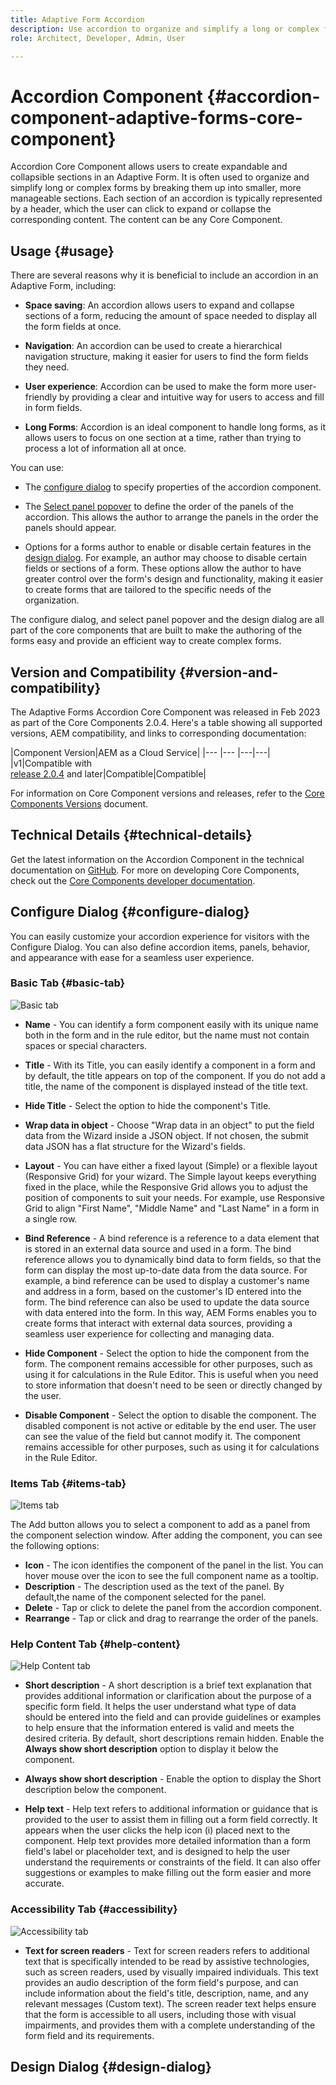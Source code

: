 ```yaml
---
title: Adaptive Form Accordion
description: Use accordion to organize and simplify a long or complex form by breaking it into smaller, more manageable sections.
role: Architect, Developer, Admin, User

---
```

# Accordion Component {#accordion-component-adaptive-forms-core-component}

Accordion Core Component allows users to create expandable and collapsible sections in an Adaptive Form. It is often used to organize and simplify long or complex forms by breaking them up into smaller, more manageable sections. Each section of an accordion is typically represented by a header, which the user can click to expand or collapse the corresponding content. The content can be any Core Component. 

## Usage {#usage}

There are several reasons why it is beneficial to include an accordion in an Adaptive Form, including:

*   **Space saving**: An accordion allows users to expand and collapse sections of a form, reducing the amount of space needed to display all the form fields at once.

*   **Navigation**: An accordion can be used to create a hierarchical navigation structure, making it easier for users to find the form fields they need.

*   **User experience**: Accordion can be used to make the form more user-friendly by providing a clear and intuitive way for users to access and fill in form fields.

*   **Long Forms**: Accordion is an ideal component to handle long forms, as it allows users to focus on one section at a time, rather than trying to process a lot of information all at once.

You can use:

*   The [configure dialog](#configure-dialog) to specify properties of the accordion component. 

*   The [Select panel popover](#select-panel-popover)  to define the order of the panels of the accordion. This allows the author to arrange the panels in the order the panels should appear.

*   Options for a forms author to enable or disable certain features in the [design dialog](#design-dialog). For example, an author may choose to disable certain fields or sections of a form. These options allow the author to have greater control over the form's design and functionality, making it easier to create forms that are tailored to the specific needs of the organization.

The configure dialog, and select panel popover and the design dialog are all part of the core components that are built to make the authoring of the forms easy and provide an efficient way to create complex forms.

## Version and Compatibility {#version-and-compatibility}


The Adaptive Forms Accordion Core Component was released in Feb 2023 as part of the Core Components 2.0.4. Here's a table showing all supported versions, AEM compatibility, and links to corresponding documentation:

|Component Version|AEM as a Cloud Service|
|--- |--- |---|---|
|v1|Compatible with<br>[release 2.0.4](/help/versions.md) and later|Compatible|Compatible|

For information on Core Component versions and releases, refer to the [Core Components Versions](/help/versions.md) document.

<!-- ## Sample Component Output {#sample-component-output}

To experience the Accordion Component as well as see examples of its configuration options as well as HTML and JSON output, visit the [Component Library](https://adobe.com/go/aem_cmp_library_accordion). -->

## Technical Details {#technical-details}

Get the latest information on the Accordion Component in the technical documentation on [GitHub](https://github.com/adobe/aem-core-forms-components/tree/master/ui.af.apps/src/main/content/jcr_root/apps/core/fd/components/form/accordion/v1/accordion). For more on developing Core Components, check out the [Core Components developer documentation](/help/developing/overview.md).

## Configure Dialog {#configure-dialog}

You can easily customize your accordion experience for visitors with the Configure Dialog. You can also define accordion items, panels, behavior, and appearance with ease for a seamless user experience.

### Basic Tab {#basic-tab} 

![Basic tab](/help/adaptive-forms/assets/accordion_basictab.png)

*   **Name** - You can identify a form component easily with its unique name both in the form and in the rule editor, but the name must not contain spaces or special characters.

*   **Title** - With its Title, you can easily identify a component in a form and by default, the title appears on top of the component. If you do not add a title, the name of the component is displayed instead of the title text.

*   **Hide Title** - Select the option to hide the component's Title.

*   **Wrap data in object** - Choose "Wrap data in an object" to put the field data from the Wizard inside a JSON object. If not chosen, the submit data JSON has a flat structure for the Wizard's fields.

*   **Layout** - You can have either a fixed layout (Simple) or a flexible layout (Responsive Grid) for your wizard. The Simple layout keeps everything fixed in the place, while the Responsive Grid allows you to adjust the position of components to suit your needs. For example, use Responsive Grid to align "First Name", "Middle Name" and "Last Name" in a form in a single row. 

*   **Bind Reference** - A bind reference is a reference to a data element that is stored in an external data source and used in a form. The bind reference allows you to dynamically bind data to form fields, so that the form can display the most up-to-date data from the data source. For example, a bind reference can be used to display a customer's name and address in a form, based on the customer's ID entered into the form. The bind reference can also be used to update the data source with data entered into the form. In this way, AEM Forms enables you to create forms that interact with external data sources, providing a seamless user experience for collecting and managing data.
*   **Hide Component** - Select the option to hide the component from the form. The component remains accessible for other purposes, such as using it for calculations in the Rule Editor. This is useful when you need to store information that doesn't need to be seen or directly changed by the user. 
*   **Disable Component** - Select the option to disable the component. The disabled component is not active or editable by the end user. The user can see the value of the field but cannot modify it. The component remains accessible for other purposes, such as using it for calculations in the Rule Editor.

### Items Tab {#items-tab}

![Items tab](/help/adaptive-forms/assets/accordion_itemstab.png)

The Add button allows you to select a component to add as a panel from the component selection window. After adding the component, you can see the following options:

* **Icon** - The icon identifies the component of the panel in the list. You can hover mouse over the icon to see the full component name as a tooltip.
* **Description** - The description used as the text of the panel. By default,the name of the component selected for the panel.
* **Delete** - Tap or click to delete the panel from the accordion component.
* **Rearrange** - Tap or click and drag to rearrange the order of the panels.

### Help Content Tab {#help-content}

![Help Content tab](/help/adaptive-forms/assets/accordion_helpcontent.png)

*   **Short description** - A short description is a brief text explanation that provides additional information or clarification about the purpose of a specific form field. It helps the user understand what type of data should be entered into the field and can provide guidelines or examples to help ensure that the information entered is valid and meets the desired criteria. By default, short descriptions remain hidden. Enable the **Always show short description** option to display it below the component.

*   **Always show short description** - Enable the option to display the Short description below the component.

*   **Help text** -  Help text refers to additional information or guidance that is provided to the user to assist them in filling out a form field correctly. It appears when the user clicks the help icon (i) placed next to the component. Help text provides more detailed information than a form field's label or placeholder text, and is designed to help the user understand the requirements or constraints of the field. It can also offer suggestions or examples to make filling out the form easier and more accurate.

### Accessibility Tab {#accessibility}

![Accessibility tab](/help/adaptive-forms/assets/accordion_accessibility.png)

*   **Text for screen readers** - Text for screen readers refers to additional text that is specifically intended to be read by assistive technologies, such as screen readers, used by visually impaired individuals. This text provides an audio description of the form field's purpose, and can include information about the field's title, description, name, and any relevant messages (Custom text). The screen reader text helps ensure that the form is accessible to all users, including those with visual impairments, and provides them with a complete understanding of the form field and its requirements. 

<!--

### Properties Tab {#properties-tab}

![Properties tab of the edit dialog of the Accordion Component](/help/assets/accordion-edit-properties.png)

*   **Single item expansion** - When selected, this option forces a single accordion item to be expanded at a time. Expanding one item will then collapse all others.
*   **Expanded items** - This option defines the items that are expanded by default when the page is loaded.
    * When **Single item expansion** is selected, one panel must be selected. By default the first panel is selected.
    * When **Single item expansion** is not selected, this option is a multi-select and is optional.
*   **ID** - This option allows to control the unique identifier of the component in the HTML and in the [Data Layer](/help/developing/data-layer/overview.md).
    * If left blank, a unique ID is automatically generated for you and can be found by inspecting the resulting page.
    * If an ID is specified, it is the responsibility of the author to make sure that it is unique.
    * Changing the ID can have an impact on CSS, JS and Data Layer tracking.

## Select Panel Popover {#select-panel-popover}

The **Select Panel** option (![Select panel icon](/help/assets/select-panel-icon.png)) on the component toolbar enables content authors to modify the panels in an accordion with ease. By selecting this option, the author can switch to a different panel for editing and rearrange the order of the panels in the accordion. The configured panels will be displayed in a drop-down menu for the author to choose from. This feature optimizes the editing process and makes it user-friendly for content authors.

![Select panel popover](/help/assets/select-panel-popover.png)


* The panels are displayed in a numbered list, reflecting the assigned arrangement.
* Each panel is listed with its component type in bold, followed by a brief description in lighter font.
* By clicking or tapping on a panel in the drop-down, you can easily switch the view in the editor to that specific panel.
* To rearrange the panels, simply use the drag handles to move them into the desired order. -->

## Design Dialog {#design-dialog} 

<!-- 

The design dialog allows the template author to define the options available to the content author who uses the Accordion Component and the defaults set when placing the Accordion Component.


### Properties Tab {#properties-tab-design}

![Design dialog properties tab](/help/assets/accordion-design-properties.png)

* **Allowed Heading Elements** - This multi-select drop-down defines the accordion item heading HTML elements that are allowed to be selected by an author.
* **Default Heading Element** - This drop-down defines the default accordion item heading HTML element.

### Allowed Components Tab {#allowed-components-tab}

The **Allowed Components** tab is used to define which components can be added as items to panels in the Accordion Component by the content author.

The Allowed Components tab functions in the same way as the tab of the same name when [defining the policy and properties of a Layout Container in the Template Editor.](https://experienceleague.adobe.com/docs/experience-manager-cloud-service/sites/authoring/features/templates.html#editing-a-template-layout-template-author)

### Styles Tab {#styles-tab}

The Accordion Component supports the AEM [Style System](/help/get-started/authoring.md#component-styling).

## Adobe Client Data Layer {#data-layer}

The Accordion Component supports the [Adobe Client Data Layer.](/help/developing/data-layer/overview.md)

-->




